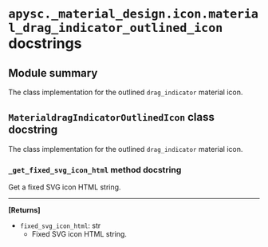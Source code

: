 # `apysc._material_design.icon.material_drag_indicator_outlined_icon` docstrings

## Module summary

The class implementation for the outlined `drag_indicator` material icon.

## `MaterialdragIndicatorOutlinedIcon` class docstring

The class implementation for the outlined `drag_indicator` material icon.

### `_get_fixed_svg_icon_html` method docstring

Get a fixed SVG icon HTML string.<hr>

**[Returns]**

- `fixed_svg_icon_html`: str
  - Fixed SVG icon HTML string.
